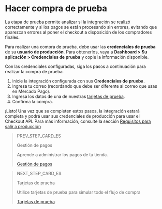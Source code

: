 # Hacer compra de prueba

La etapa de prueba permite analizar si la integración se realizó correctamente y si los pagos se están procesando sin errores, evitando que aparezcan errores al poner el checkout a disposición de los compradores finales.

Para realizar una compra de prueba, debe usar las **credenciales de prueba** de su **usuario de producción**. Para obtenerlos, vaya a **Dashboard > Su aplicación > Credenciales de prueba** y copie la información disponible.


Con las credenciales configuradas, siga los pasos a continuación para realizar la compra de prueba.


1. Inicie la integración configurada con sus **Credenciales de prueba**.
2. Ingresa tu correo (recordando que debe ser diferente al correo que usas en Mercado Pago).
4. Ingresa los datos de una de nuestras [tarjetas de prueba](/developers/es/docs/checkout-api/integration-test/test-cards).
3. Confirma la compra.

¡Listo! Una vez que se completen estos pasos, la integración estará completa y podrá usar sus credenciales de producción para usar el Checkout API. Para más información, consulte la sección [Requisitos para salir a producción](/developers/es/docs/checkout-api/integration-test/go-to-production-requirements)

> PREV_STEP_CARD_ES
>
> Gestión de pagos
>
> Aprende a administrar los pagos de tu tienda.
>
> [Gestión de pagos](/developers/es/docs/checkout-api/payment-management)

> NEXT_STEP_CARD_ES
>
> Tarjetas de prueba
>
> Utilice tarjetas de prueba para simular todo el flujo de compra
>
> [Tarjetas de prueba](/developers/es/docs/checkout-api/integration-test/test-cards)

